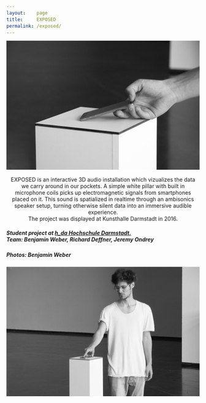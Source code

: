 ```yaml
---
layout:    page
title:     EXPOSED
permalink: /exposed/
---
```

![](/images/portfolio/exposed/2.jpg)
<br>
<div align="center">
<p> EXPOSED is an interactive 3D audio installation which vizualizes the data we carry around in our pockets. A simple white pillar with built in microphone coils picks up electromagnetic signals from smartphones placed on it. This sound is spatialized in realtime through an ambisonics speaker setup, turning otherwise silent data into an immersive audible experience. <br>
The project was displayed at Kunsthalle Darmstadt in 2016.
</p>

</div>
<h5>Student project at <a href="https://www.h-da.de/"> h_da Hochschule Darmstadt. </a><br>Team: Benjamin Weber, Richard Deffner, Jeremy Ondrey</h5>
<h5>Photos: Benjamin Weber</h5>

![](/images/portfolio/exposed/3.jpg)